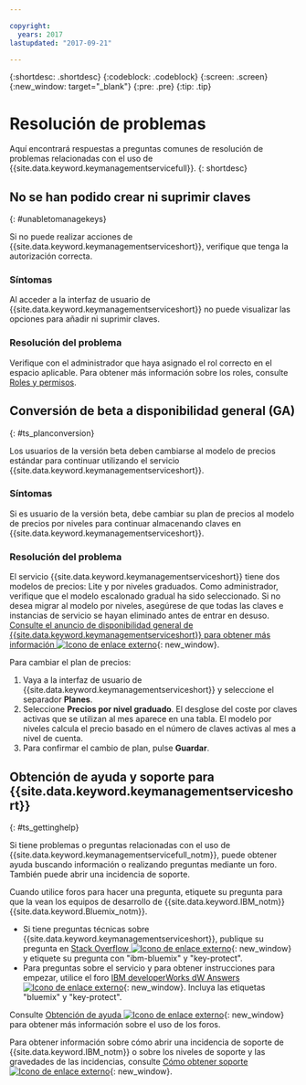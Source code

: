 ```yaml
---

copyright:
  years: 2017
lastupdated: "2017-09-21"

---
```


{:shortdesc: .shortdesc}
{:codeblock: .codeblock}
{:screen: .screen}
{:new_window: target="_blank"}
{:pre: .pre}
{:tip: .tip}

# Resolución de problemas

Aquí encontrará respuestas a preguntas comunes de resolución de problemas relacionadas con el uso de {{site.data.keyword.keymanagementservicefull}}.
{: shortdesc}

## No se han podido crear ni suprimir claves
{: #unabletomanagekeys}

Si no puede realizar acciones de {{site.data.keyword.keymanagementserviceshort}}, verifique que tenga
la autorización correcta.

### Síntomas

Al acceder a la interfaz de usuario de {{site.data.keyword.keymanagementserviceshort}} no puede visualizar las opciones para añadir ni suprimir claves.

### Resolución del problema

Verifique con el administrador que haya asignado el rol correcto en el espacio aplicable. Para obtener más información sobre los roles, consulte [Roles y permisos](/docs/services/keymgmt/keyprotect_manage_access.html#roles).

## Conversión de beta a disponibilidad general (GA)
{: #ts_planconversion}

Los usuarios de la versión beta deben cambiarse al modelo de precios estándar para continuar utilizando el servicio {{site.data.keyword.keymanagementserviceshort}}.

### Síntomas

Si es usuario de la versión beta, debe cambiar su plan de precios al modelo de precios por niveles para continuar almacenando claves en {{site.data.keyword.keymanagementserviceshort}}.

### Resolución del problema

El servicio {{site.data.keyword.keymanagementserviceshort}} tiene dos modelos de precios: Lite y por niveles graduados. Como administrador, verifique que el modelo escalonado gradual ha sido seleccionado. Si no desea migrar al modelo por niveles, asegúrese de que todas las claves e instancias de servicio se hayan eliminado antes de entrar en desuso. [Consulte el anuncio de disponibilidad general de {{site.data.keyword.keymanagementserviceshort}} para obtener más información ![Icono de enlace externo](../../icons/launch-glyph.svg "Icono de enlace externo")]("https://www.ibm.com/blogs/bluemix/2016/12/dallas-key-protect-ga/" "https://www.ibm.com/blogs/bluemix/2016/12/dallas-key-protect-ga/"){: new_window}.

Para cambiar el plan de precios:

1. Vaya a la interfaz de usuario de {{site.data.keyword.keymanagementserviceshort}} y seleccione el separador **Planes**.
2. Seleccione **Precios por nivel graduado**.
    El desglose del coste por claves activas que se utilizan al mes aparece en una tabla. El modelo por niveles calcula el precio basado en el número de claves activas al mes a nivel de cuenta.
3. Para confirmar el cambio de plan, pulse **Guardar**.

## Obtención de ayuda y soporte para {{site.data.keyword.keymanagementserviceshort}}
{: #ts_gettinghelp}

Si tiene problemas o preguntas relacionadas con el uso de {{site.data.keyword.keymanagementservicefull_notm}}, puede obtener ayuda buscando información o realizando preguntas mediante un foro. También puede abrir una incidencia de soporte.

Cuando utilice foros para hacer una pregunta, etiquete su pregunta para que la vean los equipos de desarrollo de {{site.data.keyword.IBM_notm}} {{site.data.keyword.Bluemix_notm}}.

- Si tiene preguntas técnicas sobre {{site.data.keyword.keymanagementserviceshort}}, publique su pregunta en [Stack Overflow ![Icono de enlace externo](../../icons/launch-glyph.svg "Icono de enlace externo")](http://stackoverflow.com/search?q=key-protect+ibm-bluemix){: new_window} y etiquete su pregunta con "ibm-bluemix" y "key-protect".
- Para preguntas sobre el servicio y para obtener instrucciones para empezar, utilice el foro [IBM developerWorks dW Answers ![Icono de enlace externo](../../icons/launch-glyph.svg "Icono de enlace externo")](https://developer.ibm.com/answers/topics/key-protect/?smartspace=bluemix){: new_window}. Incluya las etiquetas "bluemix" y "key-protect".

Consulte [Obtención de ayuda ![Icono de enlace externo](../../icons/launch-glyph.svg "Icono de enlace externo")](https://console.bluemix.net/docs/support/index.html#getting-help){: new_window} para obtener más información sobre el uso de los foros.

Para obtener información sobre cómo abrir una incidencia de soporte de {{site.data.keyword.IBM_notm}} o sobre los niveles de soporte y las gravedades de las incidencias, consulte [Cómo obtener soporte ![Icono de enlace externo](../../icons/launch-glyph.svg "Icono de enlace externo")](https://console.bluemix.net/docs/support/index.html#contacting-support){: new_window}.
